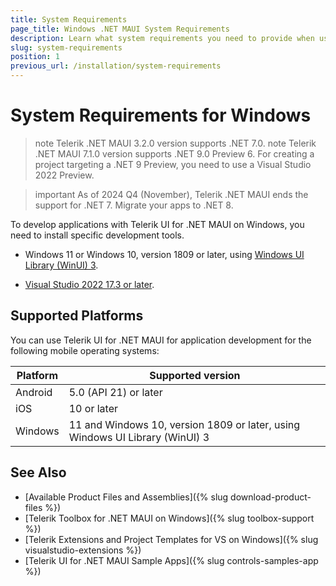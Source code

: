 ```yaml
---
title: System Requirements
page_title: Windows .NET MAUI System Requirements
description: Learn what system requirements you need to provide when using any of the installation approaches for the Telerik UI for .NET MAUI library on Windows.
slug: system-requirements
position: 1
previous_url: /installation/system-requirements
---
```


# System Requirements for Windows

>note Telerik .NET MAUI 3.2.0 version supports .NET 7.0.
>note Telerik .NET MAUI 7.1.0 version supports .NET 9.0 Preview 6. For creating a project targeting a .NET 9 Preview, you need to use a Visual Studio 2022 Preview. 

>important As of 2024 Q4 (November), Telerik .NET MAUI ends the support for .NET 7. Migrate your apps to .NET 8.

To develop applications with Telerik UI for .NET MAUI on Windows, you need to install specific development tools.

* Windows 11 or Windows 10, version 1809 or later, using [Windows UI Library (WinUI) 3](https://learn.microsoft.com/en-us/windows/apps/winui/winui3/).

* [Visual Studio 2022 17.3 or later](https://learn.microsoft.com/en-us/dotnet/maui/get-started/installation).

## Supported Platforms

You can use Telerik UI for .NET MAUI for application development for the following mobile operating systems:

| Platform | Supported version |
| ------------- | --------------- |
| Android | 5.0 (API 21) or later |
| iOS | 10 or later |
| Windows | 11 and Windows 10, version 1809 or later, using Windows UI Library (WinUI) 3 |

## See Also

* [Available Product Files and Assemblies]({% slug download-product-files %})
* [Telerik Toolbox for .NET MAUI on Windows]({% slug toolbox-support %})
* [Telerik Extensions and Project Templates for VS on Windows]({% slug visualstudio-extensions %})
* [Telerik UI for .NET MAUI Sample Apps]({% slug controls-samples-app %})
